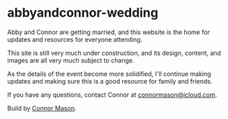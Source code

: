 # abbyandconnor-wedding

Abby and Connor are getting married, and this website is the home for updates and resources for everyone attending.

This site is still very much under construction, and its design, content, and images are all very much subject to change.

As the details of the event become more solidified, I'll continue making updates and making sure this is a good resource for family and friends.

If you have any questions, contact Connor at connormason@icloud.com.

Build by [Connor Mason](cnnr.land).
